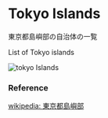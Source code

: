 Tokyo Islands
===============

東京都島嶼部の自治体の一覧

List of Tokyo islands

![tokyo Islands]()

### Reference

[wikipedia: 東京都島嶼部](https://ja.wikipedia.org/wiki/%E6%9D%B1%E4%BA%AC%E9%83%BD%E5%B3%B6%E5%B6%BC%E9%83%A8)
